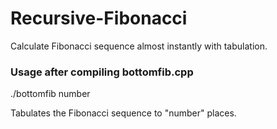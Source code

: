 # Recursive-Fibonacci
Calculate Fibonacci sequence almost instantly with tabulation.

### Usage after compiling bottomfib.cpp
./bottomfib number

Tabulates the Fibonacci sequence to "number" places.
